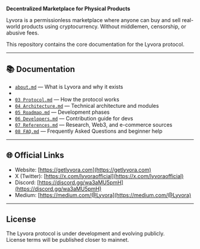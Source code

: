 

**Decentralized Marketplace for Physical Products**

Lyvora is a permissionless marketplace where anyone can buy and sell real-world products using cryptocurrency. Without middlemen, censorship, or abusive fees.

This repository contains the core documentation for the Lyvora protocol.

---

## 📚 Documentation
- [`about.md`](about.md) — What is Lyvora and why it exists  
-
- [`03 Protocol.md`](03%20Protocol.md) — How the protocol works  
- [`04 Architecture.md`](04%20Architecture.md) — Technical architecture and modules  
- [`05 Roadmap.md`](05%20Roadmap.md) — Development phases  
- [`06 Developers.md`](06%20Developers.md) — Contribution guide for devs  
- [`07 References.md`](07%20References.md) — Research, Web3, and e-commerce sources  
- [`08 FAQ.md`](08%20FAQ.md) — Frequently Asked Questions and beginner help

---

## 🌐 Official Links

- Website: [https://getlyvora.com](https://getlyvora.com)  
- X (Twitter): [https://x.com/lyvoraofficial](https://x.com/lyvoraofficial)  
- Discord: [https://discord.gg/wa3aMU5pmH](https://discord.gg/wa3aMU5pmH)  
- Medium: [https://medium.com/@Lyvora](https://medium.com/@Lyvora)

---

## License

The Lyvora protocol is under development and evolving publicly.  
License terms will be published closer to mainnet.





